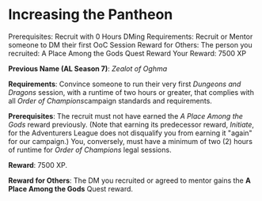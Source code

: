 # Increasing the Pantheon

Prerequisites: Recruit with 0 Hours DMing
Requirements: Recruit or Mentor someone to DM their first OoC Session
Reward for Others: The person you recruited: A Place Among the Gods Quest Reward
Your Reward: 7500 XP

**Previous Name (AL Season 7)**: *Zealot of Oghma*

**Requirements**: Convince someone to run their very first *Dungeons and Dragons* session, with a runtime of two hours or greater, that complies with all *Order of Champions*campaign standards and requirements.

**Prerequisites**: The recruit must not have earned the *A Place Among the Gods* reward previously. (Note that earning its predecessor reward, *Initiate*, for the Adventurers League does not disqualify you from earning it "again" for our campaign.) You, conversely, must have a minimum of two (2) hours of runtime for *Order of Champions* legal sessions.

**Reward**: 7500 XP.

**Reward for Others**: The DM you recruited or agreed to mentor gains the **A Place Among the Gods** Quest reward.
